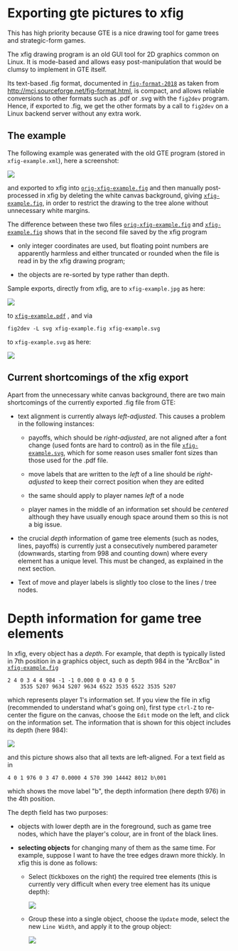 # Exporting gte pictures to xfig

This has high priority because GTE is a nice drawing tool
for game trees and strategic-form games.

The xfig drawing program is an old GUI tool for 2D graphics
common on Linux.
It is mode-based and allows easy post-manipulation that
would be clumsy to implement in GTE itself.

Its text-based .fig format, documented in
[`fig-format-2018`](./fig-format-2018) as 
taken from http://mcj.sourceforge.net/fig-format.html,
is compact, and allows reliable conversions to other formats
such as .pdf or .svg with the `fig2dev` program.
Hence, if exported to .fig, we get the other formats by a
call to `fig2dev` on a Linux backend server without any
extra work.

## The example 

The following example was generated with the old GTE program
(stored in `xfig-example.xml`), here a screenshot:

![](./screenshot.png)

and exported to xfig into
[`orig-xfig-example.fig`](./orig-xfig-example.fig) 
and then manually post-processed in xfig by deleting the
white canvas background, giving
[`xfig-example.fig`](./xfig-example.fig),
in order to restrict the drawing to the tree alone without
unnecessary white margins.

The difference between these two files
[`orig-xfig-example.fig`](./orig-xfig-example.fig) and
[`xfig-example.fig`](./xfig-example.fig) 
shows that in the second file saved by the xfig program

- only integer coordinates are used, but floating point
  numbers are apparently harmless and either truncated or
  rounded when the file is read in by the xfig drawing
  program;

- the objects are re-sorted by type rather than depth.

Sample exports, directly from xfig, are to `xfig-example.jpg` as here:

![](./xfig-example.jpg)

to 
[`xfig-example.pdf`](./xfig-example.pdf) , 
and via 

    fig2dev -L svg xfig-example.fig xfig-example.svg

to `xfig-example.svg` as here:

![](./xfig-example.svg)

## Current shortcomings of the xfig export

Apart from the unnecessary white canvas background, there
are two main shortcomings of the currently exported .fig
file from GTE:

- text alignment is currently always *left-adjusted*.
  This causes a problem in the following instances:

  * payoffs, which should be *right-adjusted*, are not aligned
    after a font change (used fonts are hard to control)
    as in the file
    [`xfig-example.svg`](xfig-example.svg), which for some
    reason uses smaller font sizes than those used for the
    .pdf file.

  * move labels that are written to the *left* of a line
    should be *right-adjusted* to keep their correct
    position when they are edited

  * the same should apply to player names *left* of a node

  * player names in the middle of an information set should
    be *centered* although they have usually enough space
    around them so this is not a big issue.

- the crucial *depth* information of game tree elements
  (such as nodes, lines, payoffs) is
  currently just a consecutively numbered parameter
  (downwards, starting from 998 and counting down) where
  every element has a unique level. This must be changed, as
  explained in the next section.

- Text of move and player labels is slightly too close to
  the lines / tree nodes.

# Depth information for game tree elements

In xfig, every object has a *depth*.
For example, that depth is typically listed in 7th position
in a graphics object, such as depth 984 in the "ArcBox"
in [`xfig-example.fig`](./xfig-example.fig) 

    2 4 0 3 4 4 984 -1 -1 0.000 0 0 43 0 0 5
        3535 5207 9634 5207 9634 6522 3535 6522 3535 5207

which represents player 1's information set.
If you view the file in xfig (recommended to understand
what's going on), first type `ctrl-Z` to re-center the
figure on the canvas, choose the `Edit` mode on the
left, and click on the information set.
The information that is shown for this object includes
its depth (here 984):

![](./edit-in-xfig.png)

and this picture shows also that all texts are left-aligned.
For a text field as in 

    4 0 1 976 0 3 47 0.0000 4 570 390 14442 8012 b\001

which shows the move label "b", the depth information (here
depth 976) in the 4th position.

The depth field has two purposes:

- objects with lower depth are in the foreground, such as
  game tree nodes, which have the player's colour, are in
  front of the black lines.

- **selecting objects** for changing many of them as the
  same time.
  For example, suppose I want to have the tree edges drawn
  more thickly. In xfig this is done as follows:

  * Select (tickboxes on the right) the required
    tree elements (this is currently very difficult when
    every tree element has its unique depth):

    ![](./select-in-xfig.png)

  * Group these into a single object, choose the `Update`
    mode, select the new `Line Width`, and apply it to the
    group object:

    ![](./update-in-xfig.png)


